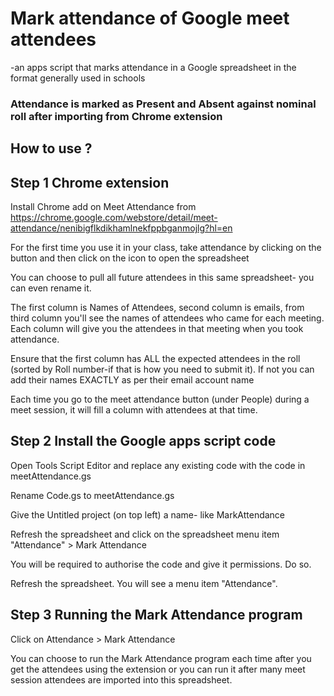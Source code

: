 # Mark attendance of Google meet attendees
-an apps script that marks attendance in a Google spreadsheet in the format generally used in schools

### Attendance is marked as Present and Absent against nominal roll after importing from Chrome extension

## How to use ?

## Step 1 Chrome extension 

Install Chrome add on Meet Attendance from https://chrome.google.com/webstore/detail/meet-attendance/nenibigflkdikhamlnekfppbganmojlg?hl=en

For the first time you use it in your class, take attendance by clicking on the button and then click on the icon to open the spreadsheet

You can choose to pull all future attendees in this same spreadsheet- you can even rename it.

The first column is Names of Attendees, second column is emails, from third column you'll see the names of attendees who came for each meeting. Each column will give you the attendees in that meeting when you took attendance.

Ensure that the first column has ALL the expected attendees in the roll (sorted by Roll number-if that is how you need to submit it). If not you can add their names EXACTLY as per their email account name

Each time you go to the meet attendance button (under People) during a meet session, it will fill a column with attendees at that time.

## Step 2 Install the Google apps script code

Open Tools  Script Editor and replace any existing code with the code in meetAttendance.gs

Rename Code.gs to meetAttendance.gs

Give the Untitled project (on top left) a name- like MarkAttendance

Refresh the spreadsheet and click on the spreadsheet menu item "Attendance" > Mark Attendance

You will be required to authorise the code and give it permissions. Do so.

Refresh the spreadsheet. You will see a menu item "Attendance". 

## Step 3 Running the Mark Attendance program

Click on Attendance > Mark Attendance

You can choose to run the Mark Attendance program each time after you get the attendees using the extension or you can run it after many meet session attendees are imported into this spreadsheet.
